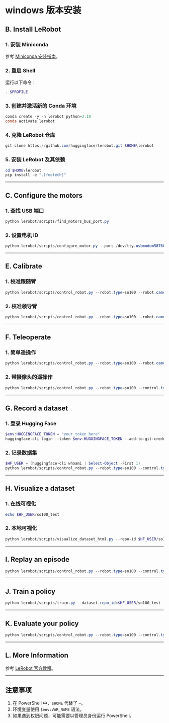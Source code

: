 # windows 版本安装

## **B. Install LeRobot**

### 1. 安装 Miniconda
参考 [Miniconda 安装指南](https://docs.anaconda.com/miniconda/install/#quick-command-line-install)。

### 2. 重启 Shell
运行以下命令：
```powershell
. $PROFILE
```

### 3. 创建并激活新的 Conda 环境
```powershell
conda create -y -n lerobot python=3.10
conda activate lerobot
```

### 4. 克隆 LeRobot 仓库
```powershell
git clone https://github.com/huggingface/lerobot.git $HOME\lerobot
```

### 5. 安装 LeRobot 及其依赖
```powershell
cd $HOME\lerobot
pip install -e ".[feetech]"
```

---

## **C. Configure the motors**

### 1. 查找 USB 端口
```powershell
python lerobot/scripts/find_motors_bus_port.py
```

### 2. 设置电机 ID
```powershell
python lerobot/scripts/configure_motor.py --port /dev/tty.usbmodem58760432961 --brand feetech --model sts3215 --baudrate 1000000 --ID 1
```

---

## **E. Calibrate**

### 1. 校准跟随臂
```powershell
python lerobot/scripts/control_robot.py --robot.type=so100 --robot.cameras='{}' --control.type=calibrate --control.arms='["main_follower"]'
```

### 2. 校准领导臂
```powershell
python lerobot/scripts/control_robot.py --robot.type=so100 --robot.cameras='{}' --control.type=calibrate --control.arms='["main_leader"]'
```

---

## **F. Teleoperate**

### 1. 简单遥操作
```powershell
python lerobot/scripts/control_robot.py --robot.type=so100 --robot.cameras='{}' --control.type=teleoperate
```

### 2. 带摄像头的遥操作
```powershell
python lerobot/scripts/control_robot.py --robot.type=so100 --control.type=teleoperate
```

---

## **G. Record a dataset**

### 1. 登录 Hugging Face
```powershell
$env:HUGGINGFACE_TOKEN = "your_token_here"
huggingface-cli login --token $env:HUGGINGFACE_TOKEN --add-to-git-credential
```

### 2. 记录数据集
```powershell
$HF_USER = (huggingface-cli whoami | Select-Object -First 1)
python lerobot/scripts/control_robot.py --robot.type=so100 --control.type=record --control.fps=30 --control.single_task="Grasp a lego block and put it in the bin." --control.repo_id=$HF_USER/so100_test --control.tags='["so100","tutorial"]' --control.warmup_time_s=5 --control.episode_time_s=30 --control.reset_time_s=30 --control.num_episodes=2 --control.push_to_hub=true
```

---

## **H. Visualize a dataset**

### 1. 在线可视化
```powershell
echo $HF_USER/so100_test
```

### 2. 本地可视化
```powershell
python lerobot/scripts/visualize_dataset_html.py --repo-id $HF_USER/so100_test --local-files-only 1
```

---

## **I. Replay an episode**

```powershell
python lerobot/scripts/control_robot.py --robot.type=so100 --control.type=replay --control.fps=30 --control.repo_id=$HF_USER/so100_test --control.episode=0
```

---

## **J. Train a policy**

```powershell
python lerobot/scripts/train.py --dataset.repo_id=$HF_USER/so100_test --policy.type=act --output_dir=outputs/train/act_so100_test --job_name=act_so100_test --device=cuda --wandb.enable=true
```

---

## **K. Evaluate your policy**

```powershell
python lerobot/scripts/control_robot.py --robot.type=so100 --control.type=record --control.fps=30 --control.single_task="Grasp a lego block and put it in the bin." --control.repo_id=$HF_USER/eval_act_so100_test --control.tags='["tutorial"]' --control.warmup_time_s=5 --control.episode_time_s=30 --control.reset_time_s=30 --control.num_episodes=10 --control.push_to_hub=true --control.policy.path=outputs/train/act_so100_test/checkpoints/last/pretrained_model
```

---

## **L. More Information**

参考 [LeRobot 官方教程](https://github.com/huggingface/lerobot/blob/main/examples/7_get_started_with_real_robot.md#4-train-a-policy-on-your-data)。

---

## 注意事项
1. 在 PowerShell 中，`$HOME` 代替了 `~`。
2. 环境变量使用 `$env:VAR_NAME` 语法。
3. 如果遇到权限问题，可能需要以管理员身份运行 PowerShell。